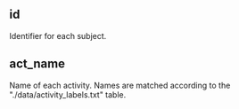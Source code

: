 id
--
Identifier for each subject.

act_name
--------
Name of each activity. Names are matched according to the
"./data/activity_labels.txt" table.